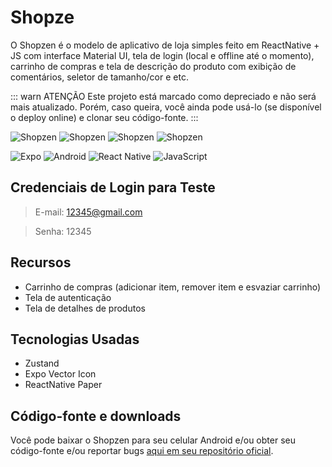 # Shopze

O Shopzen é o modelo de aplicativo de loja simples feito em ReactNative + JS com interface Material UI, tela de login (local e offline até o momento), carrinho de compras e tela de descrição do produto com exibição de comentários, seletor de tamanho/cor e etc.

::: warn ATENÇÃO
Este projeto está marcado como depreciado e não será mais atualizado. Porém, caso queira, você ainda pode usá-lo (se disponível o deploy online) e clonar seu código-fonte.
:::

![Shopzen](https://andrewnationdev.vercel.app/img/shopzen/shopzen1.jpg)
![Shopzen](https://andrewnationdev.vercel.app/img/shopzen/shopzen2.jpg)
![Shopzen](https://andrewnationdev.vercel.app/img/shopzen/shopzen3.jpg)
![Shopzen](https://andrewnationdev.vercel.app/img/shopzen/shopzen4.jpg)

![Expo](https://img.shields.io/badge/expo-1C1E24?style=for-the-badge&logo=expo&logoColor=#D04A37)
![Android](https://img.shields.io/badge/Android-3DDC84?style=for-the-badge&logo=android&logoColor=white)
![React Native](https://img.shields.io/badge/react_native-%2320232a.svg?style=for-the-badge&logo=react&logoColor=%2361DAFB)
![JavaScript](https://img.shields.io/badge/javascript-%23323330.svg?style=for-the-badge&logo=javascript&logoColor=%23F7DF1E)

## Credenciais de Login para Teste
> E-mail: 12345@gmail.com

> Senha: 12345

## Recursos
- Carrinho de compras (adicionar item, remover item e esvaziar carrinho)
- Tela de autenticação
- Tela de detalhes de produtos

## Tecnologias Usadas
- Zustand
- Expo Vector Icon
- ReactNative Paper

## Código-fonte e downloads

Você pode baixar o Shopzen para seu celular Android e/ou obter seu código-fonte e/ou reportar bugs [aqui em seu repositório oficial](https://github.com/Redwars22/shopzen).